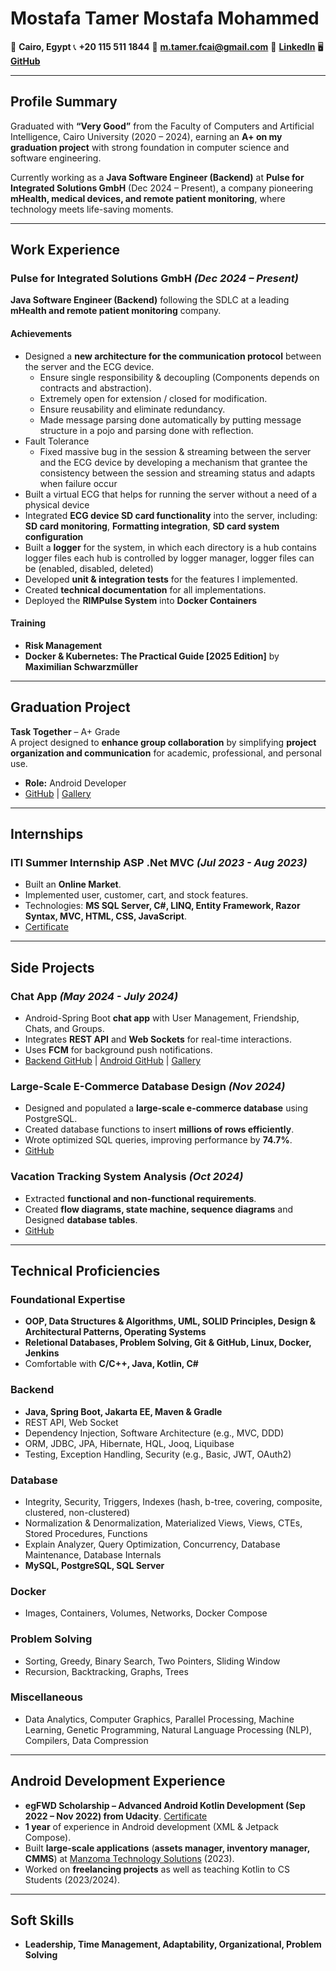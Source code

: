# Mostafa Tamer Mostafa Mohammed  

📍 **Cairo, Egypt** 📞 **+20 115 511 1844** 📧 **m.tamer.fcai@gmail.com** 🔗 [**LinkedIn**](https://www.linkedin.com/in/mostafa-tamer/) 🖥️ [**GitHub**](https://github.com/mostafa-tamer)

---

## Profile Summary
Graduated with **“Very Good”** from the Faculty of Computers and Artificial Intelligence, Cairo University (2020 – 2024), earning an **A+ on my graduation project** with strong foundation in computer science and software engineering.

Currently working as a **Java Software Engineer (Backend)** at **Pulse for Integrated Solutions GmbH** (Dec 2024 – Present), a company pioneering **mHealth, medical devices, and remote patient monitoring**, where technology meets life-saving moments.

---

## Work Experience

### **Pulse for Integrated Solutions GmbH** _(Dec 2024 – Present)_
**Java Software Engineer (Backend)** following the SDLC at a leading **mHealth and remote patient monitoring** company.  

#### Achievements
- Designed a **new architecture for the communication protocol** between the server and the ECG device.
  - Ensure single responsibility & decoupling (Components depends on contracts and abstraction).
  - Extremely open for extension / closed for modification.
  - Ensure reusability and eliminate redundancy.
  - Made message parsing done automatically by putting message structure in a pojo and parsing done with reflection.
- Fault Tolerance
  - Fixed massive bug in the session & streaming between the server and the ECG device by developing a mechanism that grantee the consistency between the session and streaming status and adapts when failure occur
- Built a virtual ECG that helps for running the server without a need of a physical device
- Integrated **ECG device SD card functionality** into the server, including: **SD card monitoring**, **Formatting integration**, **SD card system configuration**
- Built a **logger** for the system, in which each directory is a hub contains logger files each hub is controlled by logger manager, logger files can be (enabled, disabled, deleted)
- Developed **unit & integration tests** for the features I implemented.
- Created **technical documentation** for all implementations.
- Deployed the **RIMPulse System** into **Docker Containers**
#### Training
- **Risk Management**
- **Docker & Kubernetes: The Practical Guide [2025 Edition]** by **Maximilian Schwarzmüller**
---

## Graduation Project  
**Task Together** – A+ Grade  
A project designed to **enhance group collaboration** by simplifying **project organization and communication** for academic, professional, and personal use.  
- **Role:** Android Developer  
- [GitHub](https://github.com/mostafa-tamer/Task-Together) | [Gallery](https://www.behance.net/gallery/204098119/Task-Together)

---

## Internships

### ITI Summer Internship ASP .Net MVC _(Jul 2023 - Aug 2023)_
- Built an **Online Market**.
- Implemented user, customer, cart, and stock features.
- Technologies: **MS SQL Server, C#, LINQ, Entity Framework, Razor Syntax, MVC, HTML, CSS, JavaScript**.
- [Certificate](https://drive.google.com/file/d/1MG5hhQEiVRih8ki4F5eFDiyRq0KxrXcA/view)

---

## Side Projects

### **Chat App** _(May 2024 - July 2024)_
- Android-Spring Boot **chat app** with User Management, Friendship, Chats, and Groups.
- Integrates **REST API** and **Web Sockets** for real-time interactions.
- Uses **FCM** for background push notifications.
- [Backend GitHub](https://github.com/mostafa-tamer/ChatWithMe-SpringBoot) | [Android GitHub](https://github.com/mostafa-tamer/ChatWithMe-Android) | [Gallery](https://www.behance.net/gallery/202302419/Chat-Applicatoin)

### **Large-Scale E-Commerce Database Design** _(Nov 2024)_
- Designed and populated a **large-scale e-commerce database** using PostgreSQL.
- Created database functions to insert **millions of rows efficiently**.
- Wrote optimized SQL queries, improving performance by **74.7%**.
- [GitHub](https://github.com/mostafa-tamer/Large-Scale-E-Commerce-Database)

### **Vacation Tracking System Analysis** _(Oct 2024)_
- Extracted **functional and non-functional requirements**.
- Created **flow diagrams, state machine, sequence diagrams** and Designed **database tables**.
- [GitHub](https://github.com/mostafa-tamer/Vacation-Tracking-System)

---

## Technical Proficiencies

### **Foundational Expertise**
- **OOP, Data Structures & Algorithms, UML, SOLID Principles, Design & Architectural Patterns, Operating Systems**
- **Reletional Databases, Problem Solving, Git & GitHub, Linux, Docker, Jenkins**
- Comfortable with **C/C++, Java, Kotlin, C#**

### **Backend**
- **Java, Spring Boot, Jakarta EE, Maven & Gradle**
- REST API, Web Socket
- Dependency Injection, Software Architecture (e.g., MVC, DDD)
- ORM, JDBC, JPA, Hibernate, HQL, Jooq, Liquibase
- Testing, Exception Handling, Security (e.g., Basic, JWT, OAuth2)

### **Database**
- Integrity, Security, Triggers, Indexes (hash, b-tree, covering, composite, clustered, non-clustered)
- Normalization & Denormalization, Materialized Views, Views, CTEs, Stored Procedures, Functions
- Explain Analyzer, Query Optimization, Concurrency, Database Maintenance, Database Internals
- **MySQL, PostgreSQL, SQL Server**

### **Docker**
- Images, Containers, Volumes, Networks, Docker Compose

### **Problem Solving**
- Sorting, Greedy, Binary Search, Two Pointers, Sliding Window
- Recursion, Backtracking, Graphs, Trees

### **Miscellaneous**
- Data Analytics, Computer Graphics, Parallel Processing, Machine Learning, Genetic Programming, Natural Language Processing (NLP), Compilers, Data Compression

---

## Android Development Experience
- **egFWD Scholarship – Advanced Android Kotlin Development (Sep 2022 – Nov 2022) from Udacity**. [Certificate](https://github.com/mostafa-tamer/resume/blob/main/android-udacity-certificate.jpg)
- **1 year** of experience in Android development (XML & Jetpack Compose).
- Built **large-scale applications** (**assets manager, inventory manager, CMMS**) at [Manzoma Technology Solutions](https://www.manzoma.com/) (2023).
- Worked on **freelancing projects** as well as teaching Kotlin to CS Students (2023/2024).

---

## Soft Skills
- **Leadership, Time Management, Adaptability, Organizational, Problem Solving**

<!-- Styling -->

<head>
  <style>
    /* h2 {
      color: #2f5496;
    } */
  </style>
</head>
